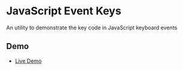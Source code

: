 # JavaScript Event Keys

An utility to demonstrate the key code in JavaScript keyboard events

## Demo

- [Live Demo](http://edysegura.github.io/js-event-keys/)
